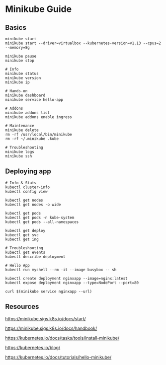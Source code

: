 # Minikube Guide

## Basics
```shell
minikube start
minikube start --driver=virtualbox --kubernetes-version=v1.13 --cpus=2 --memory=8g

minikube pause
minikube stop

# Info
minikube status
minikube version
minikube ip

# Hands-on
minikube dashboard
minikube service hello-app

# Addons
minikube addons list
minikube addons enable ingress

# Maintenance
minikube delete
rm -rf /usr/local/bin/minikube
rm -rf ~/.minikube .kube

# Troubleshooting
minikube logs
minikube ssh
```

## Deploying app 
```shell
# Info & Stats
kubectl cluster-info
kubectl config view

kubectl get nodes
kubectl get nodes -o wide

kubectl get pods
kubectl get pods -n kube-system
kubectl get pods --all-namespaces

kubectl get deploy
kubectl get svc
kubectl get ing

# Troubleshooting
kubectl get events
kubectl describe deployment

# Hello App
kubectl run myshell --rm -it --image busybox -- sh

kubectl create deployment nginxapp --image=nginx:latest
kubectl expose deployment nginxapp --type=NodePort --port=80

curl $(minikube service nginxapp --url)
```

## Resources
https://minikube.sigs.k8s.io/docs/start/

https://minikube.sigs.k8s.io/docs/handbook/

https://kubernetes.io/docs/tasks/tools/install-minikube/

https://kubernetes.io/blog/

https://kubernetes.io/docs/tutorials/hello-minikube/
